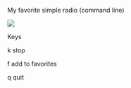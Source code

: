 My favorite simple radio (command line)

<img src="https://skandyns.github.io/img/curseradio.png"/>

Keys

k 	stop 

f 	add to favorites

q 	quit




